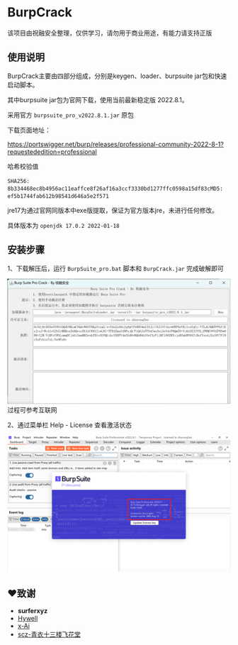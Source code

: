 # BurpCrack
该项目由祝融安全整理，仅供学习，请勿用于商业用途，有能力请支持正版

## 使用说明

BurpCrack主要由四部分组成，分别是keygen、loader、burpsuite jar包和快速启动脚本。

其中burpsuite jar包为官网下载，使用当前最新稳定版 2022.8.1。

采用官方 `burpsuite_pro_v2022.8.1.jar` 原包

下载页面地址：

https://portswigger.net/burp/releases/professional-community-2022-8-1?requestededition=professional

哈希校验值

`SHA256: 8b334468ec8b4956ac11eaffce8f26af16a3ccf3330bd1277ffc0598a15df83cMD5: ef5b1744fab612b98541d646a5e2f571`

jre17为通过官网同版本中exe版提取，保证为官方版本jre，未进行任何修改。

具体版本为 `openjdk 17.0.2 2022-01-18`

## 安装步骤

1、下载解压后，运行 `BurpSuite_pro.bat` 脚本和 `BurpCrack.jar` 完成破解即可

![image](img/image1.png)过程可参考互联网

2、通过菜单栏 Help - License 查看激活状态

![image](img/image2.png)

## ❤️致谢

- **surferxyz** 
- <a href="https://github.com/Hywell">Hywell</a> 
- <a href="https://github.com/x-Ai/BurpSuite">x-Ai</a> 
- <a href="https://mp.weixin.qq.com/s/4KXxKdnPeWqsEsylObhg8w">scz-青衣十三楼飞花堂</a> 

